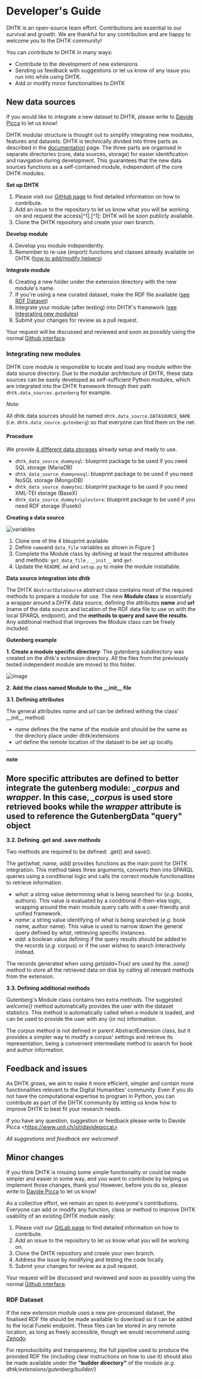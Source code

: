 Developer's Guide
=================

DHTK is an open-source team effort. Contributions are essential to our
survival and growth. We are thankful for any contribution and are happy
to welcome you to the DHTK community!

You can contribute to DHTK in many ways:
-   Contribute to the development of new extensions
-   Sending us feedback with suggestions or let us know of any issue you
    run into while using DHTK.
-   Add or modify minor functionalities to DHTK

New data sources
----------------

If you would like to integrate a new dataset to DHTK, please write to
[Davide Picca](https://www.unil.ch/sli/davidepicca) to let us know!

DHTK modular structure is thought out to simplify integrating new
modules, features and datasets. DHTK is technically divided into three parts as
described in the [documentation](user_guide.md) page. The three parts are
organised in separate directories (core, data sources, storage) for
easier identification and navigation during development. This guarantees
that the new data sources functions as a self-contained module, independent
of the core DHTK modules.

**Set up DHTK**

1. Please visit our [GitHub page](https://gitlab.com/dhtk/dhtk) to find
    detailed information on how to contribute.
2. Add an issue to the repository to let us know what you will be
    working on and request the access[^1].[^1]: DHTK will be soon publicly available.
3. Clone the DHTK repository and create your own branch.

**Develop module**

4. Develop you module independently.
5. Remember to re-use (import) functions and classes already available
    on DHTK ([how to add/modify helpers](#minor-changes))

**Integrate module**

6. Creating a new folder under the extension directory with the new
    module's name.
7. If you're using a new curated dataset, make the RDF file available
    ([see RDF Dataset](#rdf-dataset))
8. Integrate your module (after testing) into DHTK's framework ([see
    Integrating new modules](#integrating-new-modules))
9. Submit your changes for review as a pull request.

Your request will be discussed and reviewed and soon as possibly using
the normal [Github
interface](https://docs.github.com/en/free-pro-team@latest/github/collaborating-with-issues-and-pull-requests/commenting-on-a-pull-request).

### Integrating new modules

DHTK core module is responsible to locate and load any module within
the data source directory. Due to the modular architecture of DHTK, these
data sources can be easily developed as self-sufficient Python modules,
which are integrated into the DHTK framework through their path
`dhtk.data_sources.gutenberg` for example.

*Note*:

All dhtk data sources should be named `dhtk.data_source.DATASOURCE_NAME` (i.e. `dhtk.data_source.gutenberg`) so
that everyone can find them on the net.

#### Procedure

We provide [4 different data storages](https://gitlab.com/dhtk/dhtk_data_sources/examples) already setup 
and ready to use.
- `dhtk_data_source_dummysql`: blueprint package to be used if you need SQL storage (MariaDB)
- `dhtk_data_source_dummynosql`: blueprint package to be used if you need NoSQL storage (MongoDB)
- `dhtk_data_source_dummytei`: blueprint package to be used if you need XML-TEI storage (BaseX)
- `dhtk_data_source_dummytriplestore`: blueprint package to be used if you need RDF storage (Fuseki)




**Creating a data source**

![variables](img/init_file.png)

1. Clone one of the 4 bleuprint available
2. Define `name`and `data_file` variables as shown in Figure [1](#variables) 
3. Complete the Module class by defining at least the required
    attributes and methods: `get_data_file` , `__init__` and `get`
4. Update the `README.md` and `setup.py` to make the module installable.

**Data source integration into dhtk**

The DHTK `AbstractDataSource` abstract class contains most of the required
methods to prepare a module for use. The new **Module class** is
essentially a wrapper around a DHTK data source, defining the attributes
**name** and **url** (name of the data source and location of the RDF data
file to use on with the local SPARQL endpoint), and the **methods to
query and save the results**. Any additional method that improves the
Module class can be freely included.

****Gutenberg example****

**1. Create a module specific directory**: The gutenberg subdirectory
was created on the dhtk's extension directory. All the files from the
previously tested independent module are moved to this folder.

![image](./img/gutenberg1.png)

**2. Add the class named Module to the \_\_init\_\_ file**

**3.1. Defining attributes**

The general attributes *name* and *url* can be defined withing the
class' \_\_init\_\_ method:

-   *name* defines the the name of the module and should be the same as
    the directory place under dhtk/extensions
-   *url* define the remote location of the dataset to be set up
    locally.
---
 **note**

 More specific attributes are defined to better integrate the gutenberg
 module: *\_corpus* and *wrapper*. In this case, *\_corpus* is used
 store retrieved books while the *wrapper* attribute is used to
 reference the GutenbergData "query" object
---
**3.2. Defining .get and .save methods**

Two methods are required to be defined: .get() and save().

The *get(what, name, add)* provides functions as the main point for DHTK
integration. This method takes three arguments, converts then into
SPARQL queries using a conditional logic and calls the correct module
functionalities to retrieve information.

-   *what*: a string value determining what is being searched for
    (*e.g.* books, authors). This value is evaluated by a conditional
    if-then-else logic, wrapping around the main module query calls with
    a user-friendly and unified framework.
-   *name*: a string value identifying of what is being searched (*e.g.*
    book name, author name). This value is used to narrow down the
    general query defined by *what*, retrieving specific instances.
-   *add*: a boolean value defining if the query results should be added
    to the records (*e.g.* corpus) or if the user wishes to search
    interactively instead.

The records generated when using *get(add=True)* are used by the
*.save()* method to store all the retrieved data on disk by calling all
relevant methods from the extension.

**3.3. Defining additional methods**

Gutenberg's Module class contains two extra methods. The suggested
*welcome()* method automatically provides the user with the dataset
statistics. This method is automatically called when a module is loaded,
and can be used to provide the user with any (or no) information.

The *corpus* method is not defined in parent AbstractExtension class,
but it provides a simpler way to modify a corpus' settings and retrieve
its representation, being a convenient intermediate method to search for
book and author information.

Feedback and issues
-------------------

As DHTK grows, we aim to make it more efficient, simpler and contain
more functionalities relevant to the Digital Humanities' community. Even
if you do not have the computational expertise to program in Python, you
can contribute as part of the DHTK community by letting us know how to
improve DHTK to best fit your research needs.

If you have any question, suggestion or feedback please
write to Davide Picca \<https://www.unil.ch/sli/davidepicca\>

*All suggestions and feedback are welcomed!*

Minor changes
-------------

If you think DHTK is missing some simple functionality or could be made
simpler and easier in some way, and you want to contribute by helping us
implement those changes, thank you! However, before you do so, please
write to [Davide Picca](https://www.unil.ch/sli/davidepicca) to let us
know!

As a collective effort, we remain an open to everyone's contributions.
Everyone can add or modify any function, class or method to improve DHTK
usability of an existing DHTK module easily:

1. Please visit our [GitLab page](https://gitlab.com/dhtk/dhtk) to
    find detailed information on how to contribute.
2. Add an issue to the repository to let us know what you will be
    working on.
3. Clone the DHTK repository and create your own branch.
4. Address the issue by modifying and testing the code locally.
5. Submit your changes for review as a pull request.

Your request will be discussed and reviewed and soon as possibly using
the normal [Github
interface](https://docs.github.com/en/free-pro-team@latest/github/collaborating-with-issues-and-pull-requests/commenting-on-a-pull-request).


### RDF Dataset

If the new extension module uses a new pre-processed dataset, the
finalised RDF file should be made available to download so it can be
added to the local Fuseki endpoint. These files can be stored in any
remote location, as long as freely accessible, though we would recommend
using [Zenodo](https://about.zenodo.org/).

For reproducibility and transparency, the full pipeline used to produce
the provided RDF file (including clear instructions on how to use it)
should also be made available under the **"builder directory"** of the
module *(e.g. dhtk/extensions/gutenberg/builder/)*